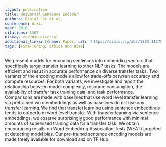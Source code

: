 ```yaml
---
layout: publication
title: Universal Sentence Encoder
authors: Daniel Cer et al.
conference: Arxiv
year: 2018
citations: 1362
bibkey: cer2018universal
additional_links: [{name: Paper, url: 'https://arxiv.org/abs/1803.11175'}]
tags: [Fine-Tuning, Ethics and Bias]
---
```

We present models for encoding sentences into embedding vectors that
specifically target transfer learning to other NLP tasks. The models are
efficient and result in accurate performance on diverse transfer tasks. Two
variants of the encoding models allow for trade-offs between accuracy and
compute resources. For both variants, we investigate and report the
relationship between model complexity, resource consumption, the availability
of transfer task training data, and task performance. Comparisons are made with
baselines that use word level transfer learning via pretrained word embeddings
as well as baselines do not use any transfer learning. We find that transfer
learning using sentence embeddings tends to outperform word level transfer.
With transfer learning via sentence embeddings, we observe surprisingly good
performance with minimal amounts of supervised training data for a transfer
task. We obtain encouraging results on Word Embedding Association Tests (WEAT)
targeted at detecting model bias. Our pre-trained sentence encoding models are
made freely available for download and on TF Hub.